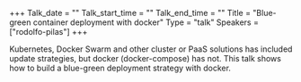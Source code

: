 +++
Talk_date = ""
Talk_start_time = ""
Talk_end_time = ""
Title = "Blue-green container deployment with docker"
Type = "talk"
Speakers = ["rodolfo-pilas"]
+++

Kubernetes, Docker Swarm and other cluster or PaaS solutions has included update strategies, but docker (docker-compose) has not. This talk shows how to build a blue-green deployment strategy with docker.